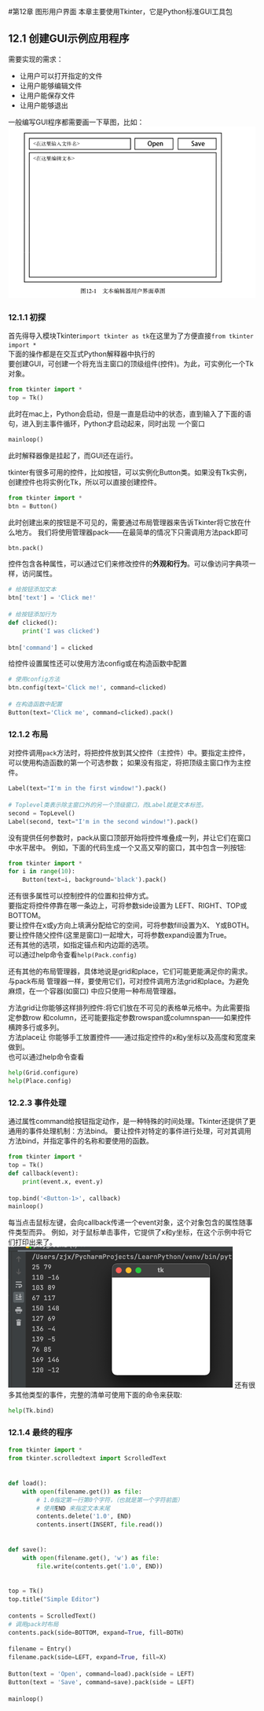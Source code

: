 #第12章 图形用户界面
本章主要使用Tkinter，它是Python标准GUI工具包
## 12.1 创建GUI示例应用程序
需要实现的需求：
+ 让用户可以打开指定的文件
+ 让用户能够编辑文件
+ 让用户能保存文件
+ 让用户能够退出

一般编写GUI程序都需要画一下草图，比如：
![img.png](img.png)

### 12.1.1 初探
首先得导入模块Tkinter`import tkinter as tk`在这里为了方便直接`from tkinter import *`  
下面的操作都是在交互式Python解释器中执行的  
要创建GUI，可创建一个将充当主窗口的顶级组件(控件)。为此，可实例化一个Tk对象。
```python
from tkinter import *
top = Tk()
```
此时在mac上，Python会启动，但是一直是启动中的状态，直到输入了下面的语句，进入到主事件循环，Python才启动起来，同时出现
一个窗口
```python
mainloop()
```
此时解释器像是挂起了，而GUI还在运行。  

tkinter有很多可用的控件，比如按钮，可以实例化Button类。如果没有Tk实例，创建控件也将实例化Tk，所以可以直接创建控件。
```python
from tkinter import *
btn = Button()
```
此时创建出来的按钮是不可见的，需要通过布局管理器来告诉Tkinter将它放在什么地方。
我们将使用管理器pack——在最简单的情况下只需调用方法pack即可
```python
btn.pack()
```
控件包含各种属性，可以通过它们来修改控件的**外观和行为**。可以像访问字典项一样，访问属性。
```python
# 给按钮添加文本
btn['text'] = 'Click me!'

# 给按钮添加行为
def clicked():
    print('I was clicked')
    
btn['command'] = clicked
```
给控件设置属性还可以使用方法config或在构造函数中配置
```python
# 使用config方法
btn.config(text='Click me!', command=clicked)

# 在构造函数中配置
Button(text='Click me', command=clicked).pack()
```
### 12.1.2 布局
对控件调用`pack`方法时，将把控件放到其父控件（主控件）中。要指定主控件，可以使用构造函数的第一个可选参数；
如果没有指定，将把顶级主窗口作为主控件。
```python
Label(text="I'm in the first window!").pack()

# Toplevel类表示除主窗口外的另一个顶级窗口，而Label就是文本标签。
second = TopLevel()
Label(second, text="I'm in the second window!").pack()
```
没有提供任何参数时，pack从窗口顶部开始将控件堆叠成一列，并让它们在窗口中水平居中。
例如，下面的代码生成一个又高又窄的窗口，其中包含一列按钮:
```python
from tkinter import *
for i in range(10):
    Button(text=i, background='black').pack()
```
还有很多属性可以控制控件的位置和拉伸方式。  
要指定将控件停靠在哪一条边上，可将参数side设置为 LEFT、RIGHT、TOP或BOTTOM。  
要让控件在x或y方向上填满分配给它的空间，可将参数fill设置为X、 Y或BOTH。  
要让控件随父控件(这里是窗口)一起增大，可将参数expand设置为True。  
还有其他的选项，如指定锚点和内边距的选项。  
可以通过help命令查看`help(Pack.config)`

还有其他的布局管理器，具体地说是grid和place，它们可能更能满足你的需求。与pack布局 管理器一样，要使用它们，可对控件调用方法grid和place。为避免麻烦，在一个容器(如窗口) 中应只使用一种布局管理器。

方法grid让你能够这样排列控件:将它们放在不可见的表格单元格中。为此需要指定参数row 和column，还可能要指定参数rowspan或columnspan——如果控件横跨多行或多列。  
方法place让 你能够手工放置控件——通过指定控件的x和y坐标以及高度和宽度来做到。  
也可以通过help命令查看
```python
help(Grid.configure)
help(Place.config)
```
### 12.2.3 事件处理
通过属性command给按钮指定动作，是一种特殊的时间处理。Tkinter还提供了更通用的事件处理机制：方法bind。
要让控件对特定的事件进行处理，可对其调用方法bind，并指定事件的名称和要使用的函数。
```python
from tkinter import *
top = Tk()
def callback(event):
    print(event.x, event.y)

top.bind('<Button-1>', callback)
mainloop()
```
每当点击鼠标左键，会向callback传递一个event对象，这个对象包含的属性随事件类型而异。
例如，对于鼠标单击事件，它提供了x和y坐标，在这个示例中将它们打印出来了。
![img_1.png](img_1.png)
还有很多其他类型的事件，完整的清单可使用下面的命令来获取:
```python
help(Tk.bind)
```

### 12.1.4 最终的程序
```python
from tkinter import *
from tkinter.scrolledtext import ScrolledText


def load():
    with open(filename.get()) as file:
        # 1.0指定第一行第0个字符，（也就是第一个字符前面）
        # 使用END 来指定文本末尾
        contents.delete('1.0', END)
        contents.insert(INSERT, file.read())


def save():
    with open(filename.get(), 'w') as file:
        file.write(contents.get('1.0', END))


top = Tk()
top.title("Simple Editor")

contents = ScrolledText()
# 调用pack时布局
contents.pack(side=BOTTOM, expand=True, fill=BOTH)

filename = Entry()
filename.pack(side=LEFT, expand=True, fill=X)

Button(text = 'Open', command=load).pack(side = LEFT)
Button(text = 'Save', command=save).pack(side = LEFT)

mainloop()
```